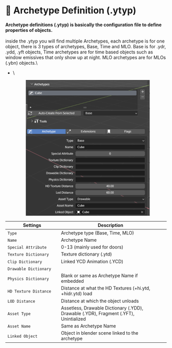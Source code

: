 # 📇 Archetype Definition (.ytyp)

**Archetype definitions (.ytyp) is basically the configuration file to define properties of objects.**\
\
inside the .ytyp you will find multiple Archetypes, each archetype is for one object, there is 3 types of archetypes, Base, Time and MLO. Base is for .ydr, .ydd, .yft objects, Time archetypes are for time based objects such as window emissives that only show up at night. MLO archetypes are for MLOs (.ybn) objects.\


*   \


    <figure><img src="../../.gitbook/assets/image (78).png" alt="" width="387"><figcaption></figcaption></figure>

<table><thead><tr><th width="266.3333333333333">Settings</th><th width="628">Description</th><th data-hidden></th></tr></thead><tbody><tr><td><code>Type</code></td><td>Archetype type (Base, Time, MLO)</td><td></td></tr><tr><td><code>Name</code></td><td>Archetype Name</td><td></td></tr><tr><td><code>Special Attribute</code></td><td>0-13 (mainly used for doors)</td><td></td></tr><tr><td><code>Texture Dictionary</code></td><td>Texture dictionary (.ytd)</td><td></td></tr><tr><td><code>Clip Dictionary</code></td><td>Linked YCD Animation (.YCD)</td><td></td></tr><tr><td><code>Drawable Dictionary</code></td><td></td><td></td></tr><tr><td><code>Physics Dictionary</code></td><td>Blank or same as Archetype Name if embedded</td><td></td></tr><tr><td><code>HD Texture Distance</code></td><td>Distance at what the HD Textures (+hi.ytd, +hidr.ytd) load</td><td></td></tr><tr><td><code>LOD Distance</code></td><td>Distance at which the object unloads</td><td></td></tr><tr><td><code>Asset Type</code></td><td>Assetless, Drawable Dictionary (.YDD), Drawable (.YDR), Fragment (.YFT), Unintialized</td><td></td></tr><tr><td><code>Asset Name</code></td><td>Same as Archetype Name</td><td></td></tr><tr><td><code>Linked Object</code></td><td>Object in blender scene linked to the archetype</td><td></td></tr></tbody></table>

